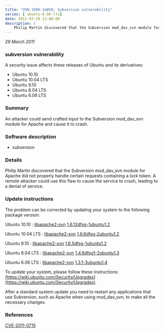 ```yaml
---
title: "USN-1096-1&#58; Subversion vulnerability"
series: [ ubuntu-6.06-lts]
date: 2011-03-29 12:00:00
description: |
    Philip Martin discovered that the Subversion mod_dav_svn module for Apache did not properly handle certain requests containing a lock token. A remote attacker could use this flaw to cause the service to crash, leading to a denial of service. 
--- 
```

 
 

*29 March 2011*

### subversion vulnerability

A security issue affects these releases of Ubuntu and its derivatives:

* Ubuntu 10.10
* Ubuntu 10.04 LTS
* Ubuntu 9.10
* Ubuntu 8.04 LTS
* Ubuntu 6.06 LTS

### Summary

An attacker could send crafted input to the Subversion mod_dav_svn module for Apache and cause it to crash.

### Software description

* subversion 

### Details

Philip Martin discovered that the Subversion mod_dav_svn module for Apache did not properly handle certain requests containing a lock token. A remote attacker could use this flaw to cause the service to crash, leading to a denial of service. 

### Update instructions

The problem can be corrected by updating your system to the following package version:

Ubuntu 10.10
 : [libapache2-svn](https://launchpad.net/ubuntu/+source/subversion) <span> [1.6.12dfsg-1ubuntu1.2](https://launchpad.net/ubuntu/+source/subversion/1.6.12dfsg-1ubuntu1.2) </span> 

Ubuntu 10.04 LTS
 : [libapache2-svn](https://launchpad.net/ubuntu/+source/subversion) <span> [1.6.6dfsg-2ubuntu1.2](https://launchpad.net/ubuntu/+source/subversion/1.6.6dfsg-2ubuntu1.2) </span> 

Ubuntu 9.10
 : [libapache2-svn](https://launchpad.net/ubuntu/+source/subversion) <span> [1.6.5dfsg-1ubuntu1.2](https://launchpad.net/ubuntu/+source/subversion/1.6.5dfsg-1ubuntu1.2) </span> 

Ubuntu 8.04 LTS
 : [libapache2-svn](https://launchpad.net/ubuntu/+source/subversion) <span> [1.4.6dfsg1-2ubuntu1.3](https://launchpad.net/ubuntu/+source/subversion/1.4.6dfsg1-2ubuntu1.3) </span> 

Ubuntu 6.06 LTS
 : [libapache2-svn](https://launchpad.net/ubuntu/+source/subversion) <span> [1.3.1-3ubuntu1.4](https://launchpad.net/ubuntu/+source/subversion/1.3.1-3ubuntu1.4) </span> 

To update your system, please follow these instructions: [https://wiki.ubuntu.com/Security/Upgrades](https://wiki.ubuntu.com/Security/Upgrades).

After a standard system update you need to restart any applications that use Subversion, such as Apache when using mod_dav_svn, to make all the necessary changes. 

### References

 
 [CVE-2011-0715](http://people.ubuntu.com/~ubuntu-security/cve/CVE-2011-0715)
 

